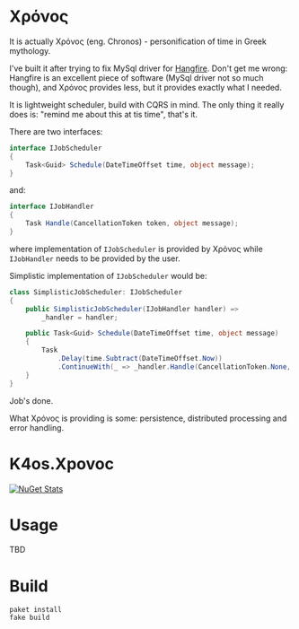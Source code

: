 # Χρόνος

It is actually Χρόνος (eng. Chronos) - personification of time in Greek mythology.

I've built it after trying to fix MySql driver for [Hangfire](https://www.hangfire.io/).
Don't get me wrong: Hangfire is an excellent piece of software (MySql driver not so much though), 
and Χρόνος provides less, but it provides exactly what I needed. 

It is lightweight scheduler, build with CQRS in mind.
The only thing it really does is: "remind me about this at tis time", that's it.

There are two interfaces:

```c#
interface IJobScheduler 
{
    Task<Guid> Schedule(DateTimeOffset time, object message);
}
```

and:

```c#
interface IJobHandler
{
    Task Handle(CancellationToken token, object message);
}
```

where implementation of `IJobScheduler` is provided by Χρόνος 
while `IJobHandler` needs to be provided by the user.

Simplistic implementation of `IJobScheduler` would be:

```c#
class SimplisticJobScheduler: IJobScheduler
{
    public SimplisticJobScheduler(IJobHandler handler) =>
        _handler = handler;

    public Task<Guid> Schedule(DateTimeOffset time, object message)
    {
        Task
            .Delay(time.Subtract(DateTimeOffset.Now))
            .ContinueWith(_ => _handler.Handle(CancellationToken.None, message));
    }
}
```

Job's done. 

What Χρόνος is providing is some: persistence, distributed processing and error handling.    

# K4os.Xpovoc

[![NuGet Stats](https://img.shields.io/nuget/v/K4os.Xpovoc.svg)](https://www.nuget.org/packages/K4os.Xpovoc)

# Usage

TBD

# Build

```shell
paket install
fake build
```
